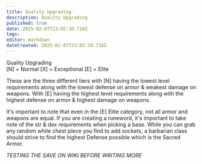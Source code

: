 ```yaml
---
title: Quality Upgrading
description: Quality Upgrading
published: true
date: 2025-02-07T23:02:30.718Z
tags: 
editor: markdown
dateCreated: 2025-02-07T23:02:30.718Z
---
```


Quality Upgrading	
[N] = Normal
[X] = Exceptional
[E] = Elite

These are the three different tiers with [N] having the lowest level requirements along with the lowest defense on armor & weakest damage on weapons.  With [E] having the highest level requirements along with the highest defense on armor & highest damage on weapons.

It's important to note that even in the [E] Elite category, not all armor and weapons are equal.  If you are creating a runeword, it's important to take note of the str & dex requirements when picking a base.  While you can grab any random white chest piece you find to add sockets, a barbarian class should strive to find the highest Defense possible which is the Sacred Armor.

*TESTING THE SAVE ON WIKI BEFORE WRITING MORE*